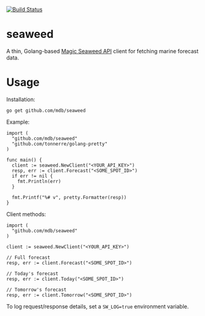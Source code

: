 [![Build Status](https://travis-ci.org/mdb/seaweed.svg?branch=master)](https://travis-ci.org/mdb/seaweed)

# seaweed

A thin, Golang-based [Magic Seaweed API](http://magicseaweed.com/developer/forecast-api) client for fetching marine forecast data.

# Usage

Installation:

```
go get github.com/mdb/seaweed
```

Example:

```
import (
  "github.com/mdb/seaweed"
  "github.com/tonnerre/golang-pretty"
)

func main() {
  client := seaweed.NewClient("<YOUR_API_KEY>")
  resp, err := client.Forecast("<SOME_SPOT_ID>")
  if err != nil {
    fmt.Println(err)
  }

  fmt.Printf("%# v", pretty.Formatter(resp))
}
```

Client methods:

```
import (
  "github.com/mdb/seaweed"
)

client := seaweed.NewClient("<YOUR_API_KEY>")

// Full forecast
resp, err := client.Forecast("<SOME_SPOT_ID>")

// Today's forecast
resp, err := client.Today("<SOME_SPOT_ID>")

// Tomorrow's forecast
resp, err := client.Tomorrow("<SOME_SPOT_ID>")
```

To log request/response details, set a `SW_LOG=true` environment variable.
